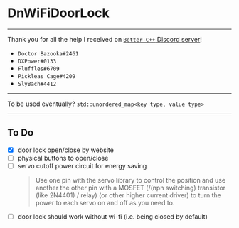 DnWiFiDoorLock
===

---

Thank you for all the help I received on [`Better C++` Discord server](https://discord.gg/pJwsdep3Hn)!
- `Doctor Bazooka#2461`
- `DXPower#0133`
- `Fluffles#6709`
- `Pickleas Cage#4209`
- `SlyBach#4412`

--- 

To be used eventually?
`std::unordered_map<key type, value type>`

---

To Do
---

* [x] door lock open/close by website
* [ ] physical buttons to open/close
* [ ] servo cutoff power circuit for energy saving
  > Use one pin with the servo library to control the position
     and use another the other pin with a MOSFET (/(npn switching) transistor (like 2N4401) / relay)
     (or other higher current driver) to turn the power to each servo on and off as you need to.
* [ ] door lock should work without wi-fi (i.e. being closed by default)

